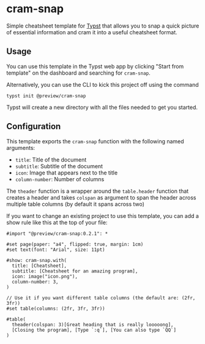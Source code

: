 # cram-snap

Simple cheatsheet template for [Typst](https://typst.app/) that allows you to
snap a quick picture of essential information and cram it into a useful
cheatsheet format.

## Usage

You can use this template in the Typst web app by clicking "Start from template"
on the dashboard and searching for `cram-snap`.

Alternatively, you can use the CLI to kick this project off using the command

```
typst init @preview/cram-snap
```

Typst will create a new directory with all the files needed to get you started.

## Configuration

This template exports the `cram-snap` function with the following named
arguments:

- `title`: Title of the document
- `subtitle`: Subtitle of the document
- `icon`: Image that appears next to the title
- `column-number`: Number of columns

The `theader` function is a wrapper around the `table.header` function that
creates a header and takes `colspan` as argument to span the header across
multiple table columns (by default it spans across two)

If you want to change an existing project to use this template, you can add a
show rule like this at the top of your file:

```typst
#import "@preview/cram-snap:0.2.1": *

#set page(paper: "a4", flipped: true, margin: 1cm)
#set text(font: "Arial", size: 11pt)

#show: cram-snap.with(
  title: [Cheatsheet],
  subtitle: [Cheatsheet for an amazing program],
  icon: image("icon.png"),
  column-number: 3,
)

// Use it if you want different table columns (the default are: (2fr, 3fr))
#set table(columns: (2fr, 3fr, 3fr))

#table(
  theader(colspan: 3)[Great heading that is really looooong],
  [Closing the program], [Type `:q`], [You can also type `QQ`]
)
```
